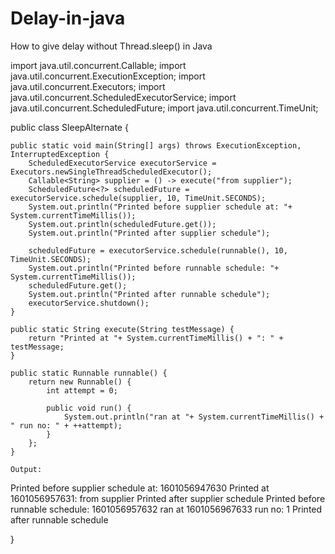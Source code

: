 # Delay-in-java
How to give delay without Thread.sleep() in Java

import java.util.concurrent.Callable;
import java.util.concurrent.ExecutionException;
import java.util.concurrent.Executors;
import java.util.concurrent.ScheduledExecutorService;
import java.util.concurrent.ScheduledFuture;
import java.util.concurrent.TimeUnit;


public class SleepAlternate {

    public static void main(String[] args) throws ExecutionException, InterruptedException {
        ScheduledExecutorService executorService = Executors.newSingleThreadScheduledExecutor();
        Callable<String> supplier = () -> execute("from supplier");
        ScheduledFuture<?> scheduledFuture = executorService.schedule(supplier, 10, TimeUnit.SECONDS);
        System.out.println("Printed before supplier schedule at: "+ System.currentTimeMillis());
        System.out.println(scheduledFuture.get());
        System.out.println("Printed after supplier schedule");

        scheduledFuture = executorService.schedule(runnable(), 10, TimeUnit.SECONDS);
        System.out.println("Printed before runnable schedule: "+ System.currentTimeMillis());
        scheduledFuture.get();
        System.out.println("Printed after runnable schedule");
        executorService.shutdown();
    }

    public static String execute(String testMessage) {
        return "Printed at "+ System.currentTimeMillis() + ": " + testMessage;
    }

    public static Runnable runnable() {
        return new Runnable() {
            int attempt = 0;

            public void run() {
                System.out.println("ran at "+ System.currentTimeMillis() + " run no: " + ++attempt);
            }
        };
    }
    
    Output:
Printed before supplier schedule at: 1601056947630
Printed at 1601056957631: from supplier
Printed after supplier schedule
Printed before runnable schedule: 1601056957632
ran at 1601056967633 run no: 1
Printed after runnable schedule



}
